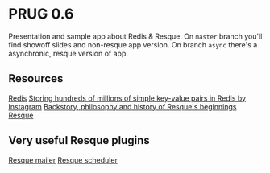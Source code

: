 # PRUG 0.6

Presentation and sample app about Redis & Resque.
On `master` branch you'll find showoff slides and non-resque app version. On branch `async` there's a asynchronic, resque version of app.

## Resources

[Redis](http://redis.io)
[Storing hundreds of millions of simple key-value pairs in Redis by Instagram](http://instagram-engineering.tumblr.com/post/12202313862/storing-hundreds-of-millions-of-simple-key-value-pairs)
[Backstory, philosophy and history of Resque's beginnings](http://github.com/blog/542-introducing-resque)
[Resque](https://github.com/defunkt/resque)

## Very useful Resque plugins
[Resque mailer](https://github.com/zapnap/resque_mailer)
[Resque scheduler](https://github.com/bvandenbos/resque-scheduler)
